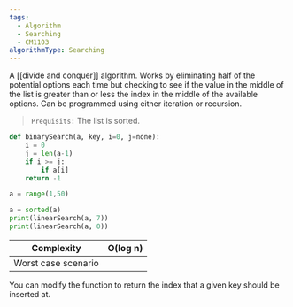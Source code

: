 ```yaml
---
tags:
  - Algorithm
  - Searching
  - CM1103
algorithmType: Searching
---
```

A [[divide and conquer]] algorithm.
Works by eliminating half of the potential options each time but checking to see if the value in the middle of the list is greater than or less the index in the middle of the available options. Can be programmed using either iteration or recursion.

> `Prequisits:` The list is sorted.
```python
def binarySearch(a, key, i=0, j=none):
	i = 0
	j = len(a-1)
	if i >= j:
		if a[i]
	return -1

a = range(1,50)

a = sorted(a)
print(linearSearch(a, 7))
print(linearSearch(a, 0))
```

| Complexity          | O(log n) |
| ------------------- | -------- |
| Worst case scenario |          |

You can modify the function to return the index that a given key should be inserted at.